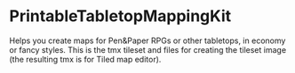 # PrintableTabletopMappingKit
Helps you create maps for Pen&amp;Paper RPGs or other tabletops, in economy or fancy styles. This is the tmx tileset and files for creating the tileset image (the resulting tmx is for Tiled map editor).
